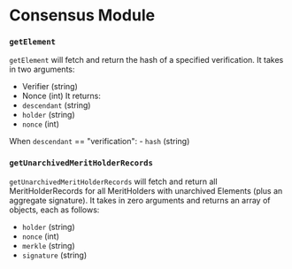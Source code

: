 # Consensus Module

### `getElement`
`getElement` will fetch and return the hash of a specified verification. It takes in two arguments:
- Verifier (string)
- Nonce    (int)
It returns:
- `descendant` (string)
- `holder`     (string)
- `nonce`      (int)

When `descendant` == "verification":
    - `hash` (string)

### `getUnarchivedMeritHolderRecords`
`getUnarchivedMeritHolderRecords` will fetch and return all MeritHolderRecords for all MeritHolders with unarchived Elements (plus an aggregate signature). It takes in zero arguments and returns an array of objects, each as follows:
- `holder`    (string)
- `nonce`     (int)
- `merkle`    (string)
- `signature` (string)
